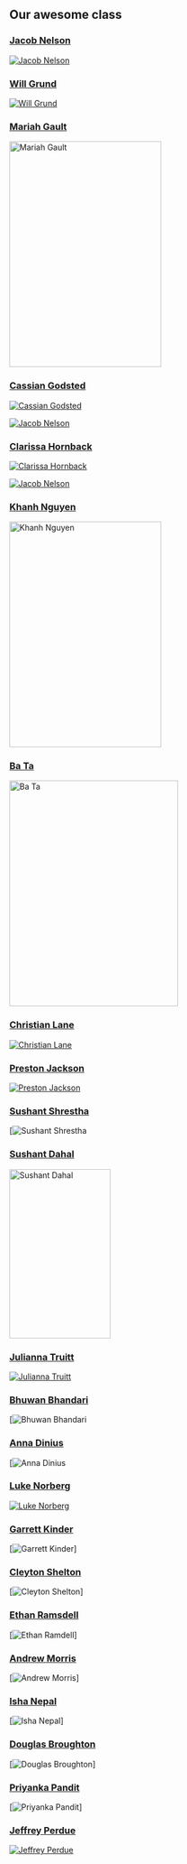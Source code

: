 ## Our awesome class

### [Jacob Nelson](https://github.com/NicholasCaporusso/NKU-ASE220-assignment-01/blob/2024-spring/students/Jacob_Nelson.md)

[![Jacob Nelson](https://github.com/NicholasCaporusso/NKU-ASE220-assignment-01/blob/2024-spring/students/Jacob_Nelson.png)](https://github.com/NicholasCaporusso/NKU-ASE220-assignment-01/blob/2024-spring/students/Jacob_Nelson.png)

### [Will Grund](https://github.com/NicholasCaporusso/NKU-ASE220-assignment-01/blob/2024-spring/students/Will_Grund.md)

[![Will Grund](https://github.com/NicholasCaporusso/NKU-ASE220-assignment-01/blob/2024-spring/students/Will_Grund.jpg)](https://github.com/NicholasCaporusso/NKU-ASE220-assignment-01/blob/2024-spring/students/Will_Grund.jpg)

### [Mariah Gault](https://github.com/NicholasCaporusso/NKU-ASE220-assignment-01/blob/2024-spring/students/Mariah_Gault.md)

<a href="https://github.com/NicholasCaporusso/NKU-ASE220-assignment-01/blob/2024-spring/students/Mariah_Gault.jpg?raw=true">
  <img src="https://github.com/NicholasCaporusso/NKU-ASE220-assignment-01/blob/2024-spring/students/Mariah_Gault.jpg?raw=true" width="270" height="400" alt="Mariah Gault">
</a>

### [Cassian Godsted](https://github.com/NicholasCaporusso/NKU-ASE220-assignment-01/blob/2024-spring/students/Cassian_Godsted.md)

[![Cassian Godsted](https://github.com/NicholasCaporusso/NKU-ASE220-assignment-01/blob/2024-spring/students/Cassian_Godsted.jpeg?raw=true)](https://github.com/NicholasCaporusso/NKU-ASE220-assignment-01/blob/2024-spring/students/Cassian_Godsted.jpeg?raw=true)

[![Jacob Nelson](https://github.com/NicholasCaporusso/NKU-ASE220-assignment-01/blob/2024-spring/students/Jacob_Nelson.png)](https://github.com/NicholasCaporusso/NKU-ASE220-assignment-01/blob/2024-spring/students/Jacob_Nelson.png)

### [Clarissa Hornback](https://github.com/NicholasCaporusso/NKU-ASE220-assignment-01/blob/2024-spring/students/clarissa_hornback.md)

[![Clarissa Hornback](https://github.com/NicholasCaporusso/NKU-ASE220-assignment-01/blob/2024-spring/students/clarissa_hornback.jpeg)](https://github.com/NicholasCaporusso/NKU-ASE220-assignment-01/blob/2024-spring/students/clarissa_hornback.jpeg)

[![Jacob Nelson](https://github.com/NicholasCaporusso/NKU-ASE220-assignment-01/blob/2024-spring/students/Jacob_Nelson.png)](https://github.com/NicholasCaporusso/NKU-ASE220-assignment-01/blob/2024-spring/students/Jacob_Nelson.png)

### [Khanh Nguyen](https://github.com/NicholasCaporusso/NKU-ASE220-assignment-01/blob/2024-spring/students/Khanh_Nguyen.md)

<a href="https://github.com/NicholasCaporusso/NKU-ASE220-assignment-01/blob/2024-spring/students/Khanh_Nguyen.png">
  <img src="https://github.com/NicholasCaporusso/NKU-ASE220-assignment-01/blob/2024-spring/students/Khanh_Nguyen.png" width="270" height="400" alt="Khanh Nguyen">
</a>

### [Ba Ta](https://github.com/NicholasCaporusso/NKU-ASE220-assignment-01/blob/2024-spring/students/Ba_Ta.md)

<a href="https://github.com/NicholasCaporusso/NKU-ASE220-assignment-01/blob/2024-spring/students/Ba_Ta.jpeg">
  <img src="https://github.com/NicholasCaporusso/NKU-ASE220-assignment-01/blob/2024-spring/students/Ba_Ta.jpeg" width="300" height="400" alt="Ba Ta">
</a>

### [Christian Lane](https://github.com/NicholasCaporusso/NKU-ASE220-assignment-01/blob/2024-spring/students/Christian_Lane.md)

[![Christian Lane](https://github.com/NicholasCaporusso/NKU-ASE220-assignment-01/blob/44d693e3887af6b9369063e6b5dc5678a9b44532/students/Christian_Lane.jpg)](https://github.com/NicholasCaporusso/NKU-ASE220-assignment-01/blob/44d693e3887af6b9369063e6b5dc5678a9b44532/students/Christian_Lane.jpg)

### [Preston Jackson](https://github.com/NicholasCaporusso/NKU-ASE220-assignment-01/blob/2024-spring/students/Preston_Jackson.md)

[![Preston Jackson](https://github.com/NicholasCaporusso/NKU-ASE220-assignment-01/blob/2024-spring/students/Preston_Jackson.jpg)](https://github.com/NicholasCaporusso/NKU-ASE220-assignment-01/blob/2024-spring/students/Preston_Jackson.jpg)

### [Sushant Shrestha](https://github.com/NicholasCaporusso/NKU-ASE220-assignment-01/blob/2024-spring/students/Sushant_Shrestha.md)

[![Sushant Shrestha](https://github.com/NicholasCaporusso/NKU-ASE220-assignment-01/blob/2024-spring/students/Sushant_Shrestha.jpg)

### [Sushant Dahal](https://github.com/NicholasCaporusso/NKU-ASE220-assignment-01/blob/2024-spring/students/Sushant_Dahal.md)

<a href="https://github.com/NicholasCaporusso/NKU-ASE220-assignment-01/blob/2024-spring/students/Sushant_Dahal.jpg">
  <img src="https://github.com/NicholasCaporusso/NKU-ASE220-assignment-01/blob/2024-spring/students/Sushant_Dahal.jpg" width="180" height="300" alt="Sushant Dahal">
</a>

### [Julianna Truitt](https://github.com/NicholasCaporusso/NKU-ASE220-assignment-01/blob/2024-spring/students/Julianna_Truitt.md)

[![Julianna Truitt](https://github.com/NicholasCaporusso/NKU-ASE220-assignment-01/blob/2024-spring/students/julianna_truitt.jpg)](https://github.com/NicholasCaporusso/NKU-ASE220-assignment-01/blob/2024-spring/students/julianna_truitt.jpg)

### [Bhuwan Bhandari](https://github.com/NicholasCaporusso/NKU-ASE220-assignment-01/blob/2024-spring/students/bhuwanbhandari.md)

[![Bhuwan Bhandari](https://github.com/NicholasCaporusso/NKU-ASE220-assignment-01/blob/2024-spring/students/bhuwanbhandari.JPG)

### [Anna Dinius](https://github.com/NicholasCaporusso/NKU-ASE220-assignment-01/blob/2024-spring/students/Anna_Dinius.md)

[![Anna Dinius](https://github.com/NicholasCaporusso/NKU-ASE220-assignment-01/blob/2024-spring/students/Anna_Dinius.jpg)

### [Luke Norberg](https://github.com/lukenorberg)

[![Luke Norberg](./students/Luke_Norberg.jpg)](https://github.com/NicholasCaporusso/NKU-ASE220-assignment-01/blob/2024-spring/students/Luke_Norberg.jpg)

### [Garrett Kinder](https://github.com/NicholasCaporusso/NKU-ASE220-assignment-01/blob/2024-spring/students/Garrett_Kinder.md)
[![Garrett Kinder](https://github.com/NicholasCaporusso/NKU-ASE220-assignment-01/blob/2024-spring/students/Garrett_Kinder.jpeg)]

### [Cleyton Shelton](https://github.com/NicholasCaporusso/NKU-ASE220-assignment-01/blob/2024-spring/students/cleyton_shelton.md)
[![Cleyton Shelton]()]

### [Ethan Ramsdell](https://github.com/NicholasCaporusso/NKU-ASE220-assignment-01/blob/2024-spring/students/Ethan_Ramsdell.md)
[![Ethan Ramdell](https://github.com/NicholasCaporusso/NKU-ASE220-assignment-01/blob/2024-spring/students/Ethan_Ramsdell.jpg)]

### [Andrew Morris](https://github.com/NicholasCaporusso/NKU-ASE220-assignment-01/blob/2024-spring/students/Andrew_Morris.md)
[![Andrew Morris](https://github.com/NicholasCaporusso/NKU-ASE220-assignment-01/blob/2024-spring/students/Andrew_Morris.jpg)]

### [Isha Nepal](https://github.com/NicholasCaporusso/NKU-ASE220-assignment-01/blob/2024-spring/students/ISHA_NEPAL.md)
[![Isha Nepal](https://github.com/NicholasCaporusso/NKU-ASE220-assignment-01/blob/2024-spring/students/Isha_Nepal.jpg)]

### [Douglas Broughton](https://github.com/NicholasCaporusso/NKU-ASE220-assignment-01/blob/2024-spring/students/Douglas_Broughton.md)
[![Douglas Broughton](https://github.com/NicholasCaporusso/NKU-ASE220-assignment-01/blob/2024-spring/students/Douglas_Broughton.PNG)]

### [Priyanka Pandit](https://github.com/NicholasCaporusso/NKU-ASE220-assignment-01/blob/2024-spring/students/priyanka_pandit.md)
[![Priyanka Pandit](https://github.com/NicholasCaporusso/NKU-ASE220-assignment-01/blob/2024-spring/students/PRIYANKA_PANDIT.jpg)]


### [Jeffrey Perdue](https://github.com/NicholasCaporusso/NKU-ASE220-assignment-01/blob/2024-spring/students/JEFFREY_PERDUE.md)
[![Jeffrey Perdue](https://github.com/NicholasCaporusso/NKU-ASE220-assignment-01/blob/2024-spring/students/JEFFREY_PERDUE.jpg)](link)
